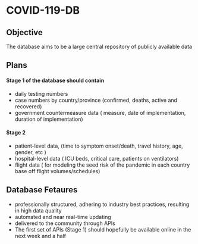# COVID-119-DB

## Objective

The database aims to be a large central repository of publicly available data

## Plans
#### Stage 1 of the database should contain 
* daily testing numbers
* case numbers by country/province (confirmed, deaths, active and recovered)
* government countermeasure data ( measure, date of implementation, duration of implementation) 

#### Stage 2
* patient-level data, (time to symptom onset/death, travel history, age, gender, etc )
* hospital-level data ( ICU beds, critical care, patients on ventilators) 
* flight data ( for modeling the seed risk of the pandemic in each country base off flight volumes/schedules) 

## Database Fetaures
* professionally structured, adhering to industry best practices, resulting in high data quality
* automated and near real-time updating
* delivered to the community through APIs
* The first set of APIs (Stage 1) should hopefully be available online in the next week and a half 